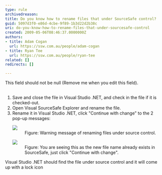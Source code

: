 ```yaml
---
type: rule
archivedreason: 
title: Do you know how to rename files that under SourceSafe control?
guid: 5097d3f0-e86d-4cbe-9f89-1b3d22d2b38c
uri: do-you-know-how-to-rename-files-that-under-sourcesafe-control
created: 2009-05-06T08:46:37.0000000Z
authors:
- title: Adam Cogan
  url: https://ssw.com.au/people/adam-cogan
- title: Ryan Tee
  url: https://ssw.com.au/people/ryan-tee
related: []
redirects: []

---
```



This field should not be null (Remove me when you edit this field).
<br><excerpt class='endintro'></excerpt><br>
<ol>
<li>Save and close the file in Visual Studio .NET, and check in the file if it is checked-out. 
<li>Open Visual SourceSafe Explorer and rename the file. 
<li>Rename it in Visual Studio .NET, click &quot;Continue with change&quot; to the 2 pop-up messages&#58;<br>
<dl class="image">
<dt><img style="border-right&#58;0px solid;border-top&#58;0px solid;border-left&#58;0px solid;border-bottom&#58;0px solid;" src="/Standards/SoftwareDevelopment/RulesToBetterDotNETProjects/PublishingImages/RenameVSS1_small.jpg" border="0" /> </dt>
<dd>Figure&#58; Warning message of renaming files under source control.</dd></dl>
<dl class="image">
<dt><img style="border-right&#58;0px solid;border-top&#58;0px solid;border-left&#58;0px solid;border-bottom&#58;0px solid;" src="/Standards/SoftwareDevelopment/RulesToBetterDotNETProjects/PublishingImages/RenameVSS2_small.jpg" border="0" /> </dt>
<dd>Figure&#58; You are seeing this as the new file name already exists in SourceSafe, just click &quot;Continue with change&quot;.</dd></dl></li></ol>
<p></p>Visual Studio .NET should find the file under source control and it will come up with a lock icon


